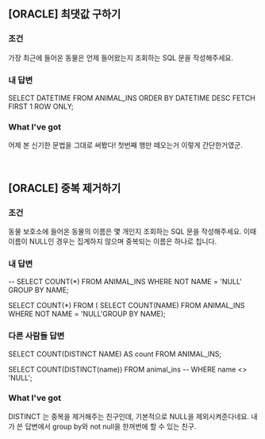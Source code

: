 [ORACLE] 최댓값 구하기
-------------------

### 조건
가장 최근에 들어온 동물은 언제 들어왔는지 조회하는 SQL 문을 작성해주세요.

### 내 답변
SELECT DATETIME FROM ANIMAL_INS ORDER BY DATETIME DESC
FETCH FIRST 1 ROW ONLY;

### What I've got
어제 본 신기한 문법을 그대로 써봤다! 첫번째 행만 떼오는거 이렇게 간단한거였군.

<br/>

[ORACLE] 중복 제거하기
-------------------

### 조건
동물 보호소에 들어온 동물의 이름은 몇 개인지 조회하는 SQL 문을 작성해주세요. 이때 이름이 NULL인 경우는 집계하지 않으며 중복되는 이름은 하나로 칩니다.

### 내 답변
-- SELECT COUNT(*) FROM ANIMAL_INS WHERE NOT NAME = 'NULL' GROUP BY NAME;

SELECT COUNT(*) FROM (
SELECT COUNT(NAME)
FROM ANIMAL_INS
WHERE NOT NAME = 'NULL'GROUP BY NAME);

### 다른 사람들 답변
SELECT COUNT(DISTINCT NAME) AS count
FROM ANIMAL_INS;

SELECT COUNT(DISTINCT(name))
FROM animal_ins
-- WHERE name <> 'NULL';

### What I've got
DISTINCT 는 중복을 제거해주는 친구인데, 기본적으로 NULL을 제외시켜준다네요. 내가 쓴 답변에서 group by와 not null을 한꺼번에 할 수 있는 친구.
